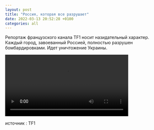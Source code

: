 ```yaml
---
layout: post
title: "Россия, которая все разрушает"
date: 2022-03-13 20:52:28 +0100
categories: all
---
```

<!--translate-->
Репортаж французского канала TF1 носит назидательный характер. Каждый город, завоеванный Россией, полностью разрушен бомбардировками. Идет уничтожение Украины.
<!--endtranslate-->

<video controls width="400">
    <source src="{{ site.baseurl }}/assets/videos/7.webm"
            type="video/webm">
    <source src="{{ site.baseurl }}/assets/videos/7.mp4"
            type="video/mp4">
    Sorry, your browser doesn't support embedded videos.
</video>


источник : TF1
